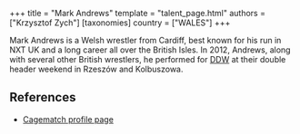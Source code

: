 +++
title = "Mark Andrews"
template = "talent_page.html"
authors = ["Krzysztof Zych"]
[taxonomies]
country = ["WALES"]
+++

Mark Andrews is a Welsh wrestler from Cardiff, best known for his run in NXT UK and a long career all over the British Isles. In 2012, Andrews, along with several other British wrestlers, he performed for [DDW](@/o/ddw.md) at their double header weekend in Rzeszów and Kolbuszowa.

## References

* [Cagematch profile page](https://www.cagematch.net/?id=2&nr=6092)
